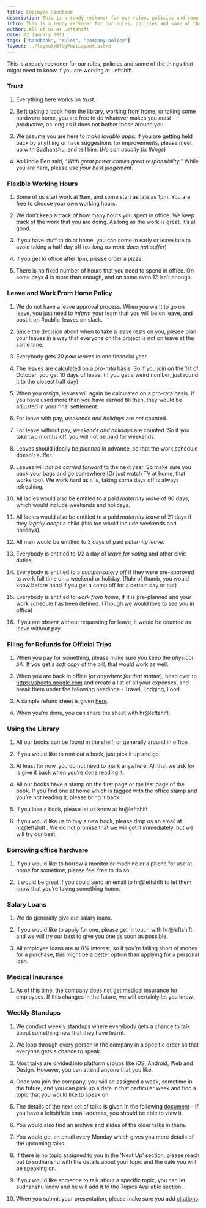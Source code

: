 ```yaml
---
title: Employee Handbook
description: This is a ready reckoner for our rules, policies and some of the things that might need to know if you are working at Leftshift.
intro: This is a ready reckoner for our rules, policies and some of the things that might need to know if you are working at Leftshift.
author: All of us at Leftshift
date: 02 January 2011
tags: ["handbook", "rules", "company-policy"]
layout: ../layout/BlogPostLayout.astro
---
```


This is a ready reckoner for our rules, policies and some of the things that might need to know if you are working at Leftshift.

### Trust

1. Everything here works on _trust_.

2. Be it taking a book from the library, working from home, or taking some hardware home, you are free to do whatever makes you _most productive_, as long as it does not bother those around you.

3. We assume you are here to _make lovable apps_. If you are getting held back by anything or have suggestions for improvements, please meet up with Sudhanshu, and tell him. (_He can usually fix things_)

4. As Uncle Ben said, _“With great power comes great responsibility.”_ While you are here, please use _your best judgement_.

### Flexible Working Hours

1. Some of us start work at 9am, and some start as late as 1pm. You are free to choose your own working hours.

2. We don’t keep a track of how many hours you spent in office. We keep track of the work that you are doing. As long as the work is great, it’s all good.

3. If you have stuff to do at home, you can come in early or leave late to avoid taking a half day off (_as long as work does not suffer_)

4. If you get to office after 1pm, please order a pizza.

5. There is no fixed number of hours that you need to spend in office. On some days 4 is more than enough, and on some even 12 isn’t enough.

### Leave and Work From Home Policy

1. We do not have a leave approval process. When you want to go on leave, you just need to _inform_ your team that you will be on leave, and post it on #public-leaves on slack.

2. Since the decision about when to take a leave rests on you, please plan your leaves in a way that everyone on the project is not on leave at the same time.

3. Everybody gets _20 paid leaves_ in one financial year.

4. The leaves are calculated on a _pro-rata_ basis. So if you join on the 1st of October, you get 10 days of leave. (If you get a weird number, just round it to the closest half day)

5. When you _resign_, leaves will again be calculated on a pro-rata basis. If you have used more than you have earned till then, they would be adjusted in your final settlement.

6. For leave with pay, _weekends and holidays_ are _not_ counted.

7. For leave without pay, _weekends and holidays_ are counted. So if you take two months off, you will not be paid for weekends.

8. Leaves should ideally be _planned_ in advance, so that the work schedule doesn't suffer.

9. Leaves will _not be carried forward_ to the next year. So make sure you pack your bags and go somewhere (Or just watch TV at home, that works too). We work hard as it is, taking some days off is always refreshing.

10. All ladies would also be entitled to a paid _maternity leave_ of 90 days, which would include weekends and holidays.

11. All ladies would also be entitled to a paid _maternity leave_ of 21 days if they _legally adopt_ a child (this too would include weekends and holidays).

12. All men would be entitled to 3 days of paid _paternity leave_.

13. Everybody is entitled to 1/2 a day of _leave for voting_ and other civic duties.

14. Everybody is entitled to a _compensatory off_ if they were pre-approved to work full time on a weekend or holiday. (Rule of thumb, you would know before hand if you get a comp off for a certain day or not)

15. Everybody is entitled to _work from home_, if it is pre-planned and your work schedule has been defined. (Though we would love to see you in office)

16. If you are _absent_ without requesting for leave, it would be counted as leave without pay.

### Filing for Refunds for Official Trips

1. When you pay for something, please make sure you keep the _physical bill_. If you get a _soft copy_ of the bill, that would work as well.

2. When you are back in office (_or anywhere for that matter_), head over to https://sheets.google.com and create a list of all your expenses, and break them under the following headings - Travel, Lodging, Food.

3. A sample refund sheet is given [here](https://docs.google.com/spreadsheets/d/1rxrx8gDOx4SXCpog4ajDsGnTHxoCLquVANdZCids6F0/edit).

4. When you’re done, you can share the sheet with hr@leftshift.

### Using the Library

1. All our books can be found in the shelf, or generally around in office.

2. If you would like to rent out a book, just pick it up and go.

3. At least for now, you do not need to mark anywhere. All that we ask for is give it back when you’re done reading it.

4. All our books have a stamp on the first page or the last page of the book. If you find one at home which is tagged with the office stamp and you’re not reading it, please bring it back.

5. If you lose a book, please let us know at hr@leftshift

6. If you would like us to buy a new book, please drop us an email at hr@leftshift . We do not promise that we will get it immediately, but we will try our best.

### Borrowing office hardware

1. If you would like to borrow a monitor or machine or a phone for use at home for sometime, please feel free to do so.

2. It would be great if you could send an email to hr@leftshift to let them know that you’re taking something home.

### Salary Loans

1. We do generally give out salary loans.

2. If you would like to apply for one, please get in touch with hr@leftshift and we will try our best to give you one as soon as possible.

3. All employee loans are at 0% interest, so if you’re falling short of money for a purchase, this might be a better option than applying for a personal loan.

### Medical Insurance

1. As of this time, the company does not get medical insurance for employees. If this changes in the future, we will certainly let you know.

### Weekly Standups

1. We conduct weekly standups where everybody gets a chance to talk about something new that they have learnt.

2. We loop through every person in the company in a specific order so that everyone gets a chance to speak.

3. Most talks are divided into platform groups like iOS, Android, Web and Design. However, you can attend anyone that you like.

4. Once you join the company, you will be assigned a week, sometime in the future, and you can pick up a date in that particular week and find a topic that you would like to speak on.

5. The details of the next set of talks is given in the following [document](https://docs.google.com/a/leftshift.io/spreadsheets/d/10DzJXEw9-baoovJ13_v1H5hVivTV3TZiHZv8Gv9u0zc/edit?usp=sharing) - If you have a leftshift.io email address, you should be able to view it.

6. You would also find an archive and slides of the older talks in there.

7. You would get an email every Monday which gives you more details of the upcoming talks.

8. If there is no topic assigned to you in the 'Next Up' section, please reach out to sudhanshu with the details about your topic and the date you will be speaking on.

9. If you would like someone to talk about a specific topic, you can let sudhanshu know and he will add it to the Topics Available section.

10. When you submit your presentation, please make sure you add [citations](http://www.plagiarism.org/citing-sources/whats-a-citation)
